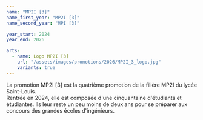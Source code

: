 ```yaml
---
name: "MP2I [3]"
name_first_year: "MP2I [3]"
name_second_year: "MPI [3]"

year_start: 2024
year_end: 2026

arts:
  - name: Logo MP2I [3]
    url: "/assets/images/promotions/2026/MP2I_3_logo.jpg"
    variants: true
---
```


La promotion MP2I [3] est la quatrième promotion de la filière MP2I du lycée Saint-Louis.  
Rentrée en 2024, elle est composée d'une cinquantaine d'étudiants et étudiantes.
Ils leur reste un peu moins de deux ans pour se préparer aux concours des grandes écoles d'ingénieurs.